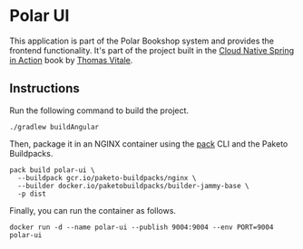 # Polar UI

This application is part of the Polar Bookshop system and provides the frontend functionality. It's part of the project built in the [Cloud Native Spring in Action](https://www.manning.com/books/cloud-native-spring-in-action) book by [Thomas Vitale](https://www.thomasvitale.com).

## Instructions

Run the following command to build the project.

```shell
./gradlew buildAngular
```

Then, package it in an NGINX container using the [pack](https://buildpacks.io/docs/tools/pack/) CLI and the Paketo Buildpacks.

```shell
pack build polar-ui \
  --buildpack gcr.io/paketo-buildpacks/nginx \
  --builder docker.io/paketobuildpacks/builder-jammy-base \
  -p dist
```

Finally, you can run the container as follows.

```shell
docker run -d --name polar-ui --publish 9004:9004 --env PORT=9004 polar-ui
```
